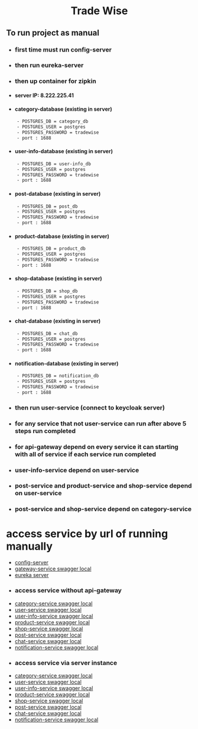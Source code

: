 <!-- <img width="200" src="themes/orderup-tower/login/assets/OrderUpLogo.png" alt="Material Bread logo"> -->

<h1 align="center">
  Trade Wise
</h1>


## To run project as manual

- ### first time must run config-server

- ### then run eureka-server
- ### then up container for zipkin

- #### server IP: 8.222.225.41
- ####  category-database (existing in server) 
```diff
    - POSTGRES_DB = category_db
    - POSTGRES_USER = postgres
    - POSTGRES_PASSWORD = tradewise
    - port : 1688
```

- ####  user-info-database (existing in server)  
```diff
    - POSTGRES_DB = user-info_db
    - POSTGRES_USER = postgres
    - POSTGRES_PASSWORD = tradewise
    - port : 1688
```

- ####  post-database (existing in server)  
```diff
    - POSTGRES_DB = post_db
    - POSTGRES_USER = postgres
    - POSTGRES_PASSWORD = tradewise
    - port : 1688
```
- ####  product-database (existing in server)  
```diff
    - POSTGRES_DB = product_db
    - POSTGRES_USER = postgres
    - POSTGRES_PASSWORD = tradewise
    - port : 1688
```
- ####  shop-database (existing in server)  
```diff
    - POSTGRES_DB = shop_db
    - POSTGRES_USER = postgres
    - POSTGRES_PASSWORD = tradewise
    - port : 1688
```
- ####  chat-database (existing in server)
```diff
    - POSTGRES_DB = chat_db
    - POSTGRES_USER = postgres
    - POSTGRES_PASSWORD = tradewise
    - port : 1688
```
- ####  notification-database (existing in server)
```diff
    - POSTGRES_DB = notification_db
    - POSTGRES_USER = postgres
    - POSTGRES_PASSWORD = tradewise
    - port : 1688
```
- ### then run user-service (connect to keycloak server)
- ### for any service that not user-service can run after above 5 steps run completed
- ### for api-gateway depend on every service it can starting with all of service if each service run completed


- ### user-info-service depend on user-service
- ### post-service and product-service and shop-service depend on user-service
- ### post-service and shop-service depend on category-service

[//]: # (<style>H1{color:Orange;}</style>)

[//]: # (<style>H4{color:Orange;text-align: center}   </style>)


 # access service by url of running  manually
 -  [config-server](http://localhost:8888) 
 -  [gateway-service swagger local](http://localhost:8080/webjars/swagger-ui/index.html) 
 -  [eureka server](http://localhost:8761) 
 - ### access service without api-gateway
 -  [category-service swagger local](http://localhost:8087/category-service/swagger-ui/index.html)
 -  [user-service swagger local](http://localhost:8081/user-service/swagger-ui/index.html)
 -  [user-info-service swagger local](http://localhost:8084/user-info-service/swagger-ui/index.html)
 -  [product-service swagger local](http://localhost:8089/product-service/swagger-ui/index.html)
 -  [shop-service swagger local](http://localhost:8088/shop-service/swagger-ui/index.html)
 -  [post-service swagger local](http://localhost:8083/post-service/swagger-ui/index.html) 
 -  [chat-service swagger local](http://localhost:8082/chat-service/swagger-ui/index.html) 
 -  [notification-service swagger local](http://localhost:8086/notification-service/swagger-ui/index.html) 
 - ### access service via server instance
 -  [category-service swagger local](http://8.222.225.41:8087/category-service/swagger-ui/index.html)
 -  [user-service swagger local](http://8.222.225.41:8081/user-service/swagger-ui/index.html)
 -  [user-info-service swagger local](http://8.222.225.41:8084/user-info-service/swagger-ui/index.html)
 -  [product-service swagger local](http://8.222.225.41:8089/product-service/swagger-ui/index.html)
 -  [shop-service swagger local](http://8.222.225.41:8088/shop-service/swagger-ui/index.html)
 -  [post-service swagger local](http://8.222.225.41:8083/post-service/swagger-ui/index.html)
 -  [chat-service swagger local](http://8.222.225.41:8082/chat-service/swagger-ui/index.html)
 -  [notification-service swagger local](http://8.222.225.41:8086/notification-service/swagger-ui/index.html) 


 

